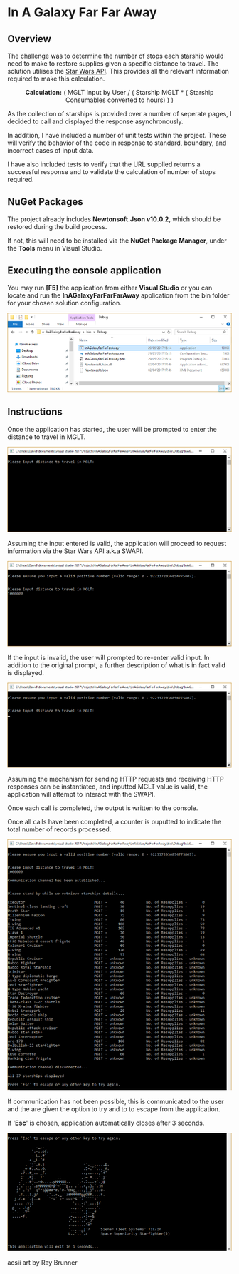 In A Galaxy Far Far Away
========================

Overview
--------
The challenge was to determine the number of stops each starship would need to make to restore supplies given a specific distance to travel. The solution utilises the [Star Wars API](http://swapi.co/). This provides all the relevant information required to make this calculation.

<p align="center"><strong>Calculation:</strong>  ( MGLT Input by User / ( Starship MGLT * ( Starship Consumables converted to hours) ) )</p>

As the collection of starships is provided over a number of seperate pages, I decided to call and displayed the response asynchronously.

In addition, I have included a number of unit tests within the project. These will verify the behavior of the code in response to standard, boundary, and incorrect cases of input data.

I have also included tests to verify that the URL supplied returns a successful response and to validate the calculation of number of stops required. 

NuGet Packages
--------------
The project already includes **Newtonsoft.Json v10.0.2**, which should be restored during the build process. 

If not, this will need to be installed via the **NuGet Package Manager**, under the **Tools** menu in Visual Studio.

Executing the console application
-------------------------------
You may run **[F5]** the application from either **Visual Studio** or you can locate and run the **InAGalaxyFarFarFarAway** application from the bin folder for your chosen solution configuration. 

<p align="center">
  <img src="./images/application.png">
</p>

Instructions
------------
Once the application has started, the user will be prompted to enter the distance to travel in MGLT.  

<p align="center">
  <img src="./images/consolePrompt.png">
</p>

Assuming the input entered is valid, the application will proceed to request information via the Star Wars API a.k.a SWAPI.  

<p align="center">
  <img src="./images/console1million.png">
</p>

If the input is invalid, the user will prompted to re-enter valid input. In addition to the original prompt, a further description of what is in fact valid is displayed.

<p align="center">
  <img src="./images/consoleExtraPrompt.png">
</p>

Assuming the mechanism for sending HTTP requests and receiving HTTP responses can be instantiated, and inputted MGLT value is valid, the application will attempt to interact with the SWAPI.

Once each call is completed, the output is written to the console. 

Once all calls have been completed, a counter is ouputted to indicate the total number of records processed.

<p align="center">
  <img alt="Retrieved All Starships img" src="images/retrievedAllStarships.png">
</p>

If communication has not been possible, this is communicated to the user and the are given the option to try and to to escape from the application.

If '**Esc**' is chosen, application automatically closes after 3 seconds.

<p align="center">
  <img alt="Auto Exit img" src="images/AutoExit.png">
  <p>acsii art by Ray Brunner</p>
</p>
